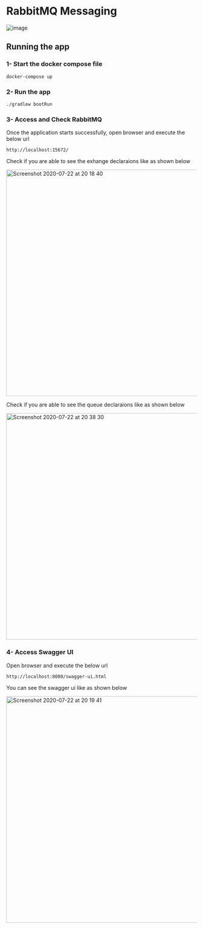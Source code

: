 # RabbitMQ Messaging

 ![image](https://user-images.githubusercontent.com/6831336/88214471-8f359d80-cc5a-11ea-84a9-74e69fa7d5c2.png)

## Running the app

### 1- Start the docker compose file
```
docker-compose up
```
### 2- Run the app

```
./gradlew bootRun
```

### 3- Access and Check RabbitMQ

Once the application starts successfully, open browser and execute the below url

```
http://localhost:15672/
```

Check if you are able to see the exhange declaraions like as shown below

<img width="600" alt="Screenshot 2020-07-22 at 20 18 40" src="https://user-images.githubusercontent.com/6831336/88215582-2b13d900-cc5c-11ea-9ae4-3797982d6444.png">

Check if you are able to see the queue declaraions like as shown below

<img width="600" alt="Screenshot 2020-07-22 at 20 38 30" src="https://user-images.githubusercontent.com/6831336/88215080-6bbf2280-cc5b-11ea-84f2-4dbed46b857e.png">


### 4- Access Swagger UI

Open browser and execute the below url
```
http://localhost:8080/swagger-ui.html
```
You can see the swagger ui like as shown below

<img width="600" alt="Screenshot 2020-07-22 at 20 19 41" src="https://user-images.githubusercontent.com/6831336/88214495-95c41500-cc5a-11ea-88de-041911acfabf.png">
